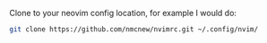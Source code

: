 Clone to your neovim config location, for example I would do:
```sh
git clone https://github.com/nmcnew/nvimrc.git ~/.config/nvim/
```

